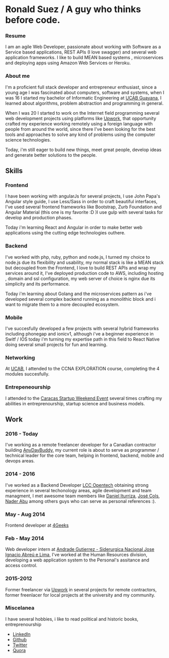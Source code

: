 # Ronald Suez / A guy who thinks before code.

### Resume

I am an agile Web Developer, passionate about working with Software as a Service based applications, REST APIs (I love swagger) and several web application frameworks. I like to build MEAN based systems , microservices and deploying apps using Amazon Web Services or Heroku.


### About me

I'm a proficient full stack developer and entrepreneur enthusiast, since a young age I was fascinated about computers, software and systems, when I was 16 I started my bachelor of Informatic Engineering at [UCAB Guayana](http://guayanaweb.ucab.edu.ve/), I learned about algorithms, problem abstraction and programming in general.

When I was 20 I started to work on the Internet field programming several web development projects using platforms like [Upwork](https://www.upwork.com/freelancers/~01ba4f039661b19550), that opportunity crafted my experience working remotely using a foreign language with people from around the world, since there I've been looking for the best tools and approaches to solve any kind of problems using the computer science technologies. 

Today, i'm still eager to build new things, meet great people, develop ideas and generate better solutions to the people. 


## Skills 


### Frontend

I have been working with angularJs for several projects, I use John Papa's Angular style guide, I use Less/Sass in order to craft beautiful interfaces,  I've used several frontend frameworks like Bootstrap, Zurb Foundation and Angular Material (this one is my favorite :D )I use gulp with several tasks for develop and production phases.

Today i'm learning React and Angular in order to make better web applications using the cutting edge technologies outhere.

### Backend

I've worked with php, ruby, python and node.js, I turned my choice to node.js due its flexibility and usability, my normal stack is like a MEAN stack but decoupled from the Frontend, I love to build REST APIs and wrap my services around it, I've deployed production code to AWS, including hosting , domain and ssl configuration,  my web server of choice is nginx due its simplicity and its performance. 

Today i'm learning about Golang and the microservices pattern as i've developed several complex backend running as a monolithic block and i want to migrate them to a more decoupled ecosystem.

### Mobile

I've succesfully developed a few projects with several hybrid frameworks including phonegap and ionicv1, although i've a beginner experience in Switf / IOS today i'm turning my expertise path in this field to React Native doing several small projects for fun and learning.

### Networking

At  [UCAB](http://guayanaweb.ucab.edu.ve/descripcion-de-la-academia.html), I attended to the CCNA EXPLORATION course, completing the 4 modules succesfully.

### Entrepeneourship

I attended to the [Caracas Startup Weekend Event](http://www.up.co/communities/venezuela/caracas/?lang=es) several times crafting my abilities in entreprenourship, startup science and business models.



## Work

### 2016 - Today

I've working as a remote freelancer developer for a Canadian contractor building [AnyDayBuddy](https://staging.anydaybuddy.com/), my current role is about to serve as programmer / technical leader for the core team, helping in frontend, backend, mobile and devops areas.

### 2014 - 2016

I've worked as a Backend Developer [LCC Opentech](http://lccopen.tech/) obtaining strong experience in several techonology areas, agile development and team managment, I met awesome team members like [Daniel Iturriza](https://github.com/diturriza), [José Cols](https://github.com/josecols), [Nader Abu](https://github.com/naderst)
among others guys who can serve as personal references  :).

### May - Aug 2014
Frontend developer at [4Geeks](https://www.4geeks.co/es/inicio/)

### Feb - May 2014
Web developer intern at [Andrade Gutierrez - Siderurgica Nacional Jose Ignacio Abreú e Lima](), I've worked at the Human Resources division, developing a web application system to the Personal's assitance and access control.


### 2015-2012

Former freelancer via [Upwork](https://www.upwork.com/freelancers/~01ba4f039661b19550) in several projects for remote contractors, former freenlacer for local projects at the university and my community.

### Miscelanea
 I have several hobbies, i like to read political and historic books, entreprenourship 
 * [LinkedIn](https://www.linkedin.com/in/ronaldsuez/)
 * [Github](lin)
 * [Twitter]()
 * [Quora](https://www.quora.com/profile/Ronald-Suez)
 